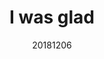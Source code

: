---
title: "I was glad"
layout: default
venue: "St Margaret's Church, Westminster"
details: false
description: "A concert featuring Parry's beloved anthem 'I was glad' and other music celebrating joy and thanksgiving."
date: 20181206
composers:
    - Hubert Parry
---